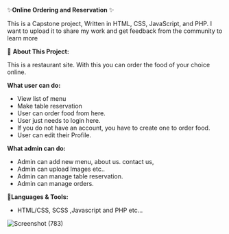 ✨**Online Ordering and Reservation** ✨
<br>

This is a Capstone project,  Written in HTML, CSS, JavaScript, and PHP. I want to upload it to share my work and get feedback from the community to learn more 

🎏 **About This Project:**

This is a restaurant site. With this you can order the food of your choice online.

**What user can do:**

* View list of menu
* Make table reservation
* User can order food from here.
* User just needs to login here.
* If you do not have an account, you have to create one to order food.
* User can edit their Profile.


**What admin can do:**

* Admin can add new menu, about us. contact us,
* Admin can upload Images etc..
* Admin can manage table reservation.
* Admin can manage orders.

🔧**Languages & Tools:**

* HTML/CSS, SCSS ,Javascript and PHP etc...

![Screenshot (783)](https://github.com/JheremeiArciaga/Online-Ordering-and-Reservation/assets/92977447/3460ba23-3052-45c1-8915-09c1744eba4a)


